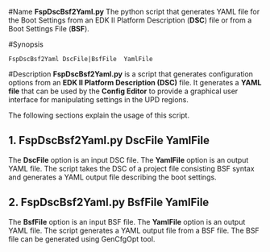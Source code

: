 #Name
**FspDscBsf2Yaml.py** The python script that generates YAML file for
the Boot Settings from an EDK II Platform Description (**DSC**) file
or from a Boot Settings File (**BSF**).

#Synopsis
```
FspDscBsf2Yaml DscFile|BsfFile  YamlFile
```

#Description
**FspDscBsf2Yaml.py** is a script that generates configuration options from an
**EDK II Platform Description (DSC)** file. It generates a **YAML file**
that can be used by the **Config Editor** to provide a graphical user interface
for manipulating settings in the UPD regions.

The following sections explain the usage of this script.

## 1. FspDscBsf2Yaml.py DscFile YamlFile
The **DscFile** option is an input DSC file.
The **YamlFile** option is an output YAML file.
The script takes the DSC of a project file consisting BSF syntax and
generates a YAML output file describing the boot settings.

## 2. FspDscBsf2Yaml.py BsfFile YamlFile

The **BsfFile** option is an input BSF file.
The **YamlFile** option is an output YAML file.
The script generates a YAML output file from a BSF file. The BSF file
can be generated using GenCfgOpt tool.
